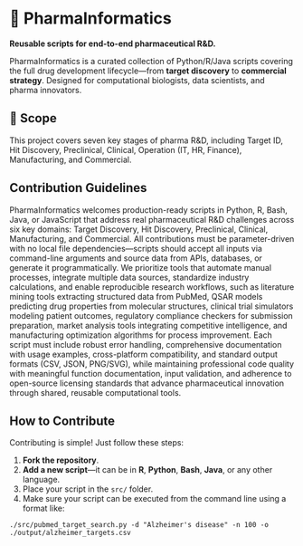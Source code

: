 # 💊 PharmaInformatics

**Reusable scripts for end-to-end pharmaceutical R&D.**

PharmaInformatics is a curated collection of Python/R/Java scripts covering the full drug development lifecycle—from **target discovery** to **commercial strategy**. Designed for computational biologists, data scientists, and pharma innovators.

## 🧪 Scope

This project covers seven key stages of pharma R&D, including Target ID, Hit Discovery, Preclinical, Clinical, Operation (IT, HR, Finance), Manufacturing, and Commercial.

## Contribution Guidelines

PharmaInformatics welcomes production-ready scripts in Python, R, Bash, Java, or JavaScript that address real pharmaceutical R&D challenges across six key domains: Target Discovery, Hit Discovery, Preclinical, Clinical, Manufacturing, and Commercial. All contributions must be parameter-driven with no local file dependencies—scripts should accept all inputs via command-line arguments and source data from APIs, databases, or generate it programmatically. We prioritize tools that automate manual processes, integrate multiple data sources, standardize industry calculations, and enable reproducible research workflows, such as literature mining tools extracting structured data from PubMed, QSAR models predicting drug properties from molecular structures, clinical trial simulators modeling patient outcomes, regulatory compliance checkers for submission preparation, market analysis tools integrating competitive intelligence, and manufacturing optimization algorithms for process improvement. Each script must include robust error handling, comprehensive documentation with usage examples, cross-platform compatibility, and standard output formats (CSV, JSON, PNG/SVG), while maintaining professional code quality with meaningful function documentation, input validation, and adherence to open-source licensing standards that advance pharmaceutical innovation through shared, reusable computational tools.

## How to Contribute

Contributing is simple! Just follow these steps:

1. **Fork the repository**.
2. **Add a new script**—it can be in **R**, **Python**, **Bash**, **Java**, or any other language.
3. Place your script in the `src/` folder.
4. Make sure your script can be executed from the command line using a format like:

```
./src/pubmed_target_search.py -d "Alzheimer's disease" -n 100 -o ./output/alzheimer_targets.csv
```
